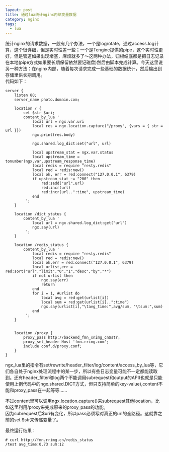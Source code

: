 ```yaml
---
layout: post
title: 通过lua统计nginx内部变量数据
category: nginx
tags:
  - lua
---
```


统计nginx的请求数据，一般有几个办法，一个是logrotate，通过access.log计算，这个很详细，但是实时性差一些；一个是Tengine提供的pipe，这个实时性更好，但是管道如果出现堵塞，麻烦就多了～这两种办法，归根结底都是把日志记录在本地(pipe方式如果要长期保留依然要记磁盘)然后由脚本完成计算。今天这里说另一种方法：在nginx内部，随着每次请求完成一些基础的数据统计，然后输出到存储里供长期调用。    
代码如下：

```nginx
server {
    listen 80;
    server_name photo.domain.com;

    location / {
        set $str $uri;
        content_by_lua '
            local url = ngx.var.uri
            local res = ngx.location.capture("/proxy", {vars = { str = url }})
            ngx.print(res.body)

            ngx.shared.log_dict:set("url", url)

            local upstream_stat = ngx.var.status
            local upstream_time = tonumber(ngx.var.upstream_response_time)
            local redis = require "resty.redis"
            local red = redis:new()
            local ok, err = red:connect("127.0.0.1", 6379)
            if upstream_stat ~= "200" then
                red:sadd("url",url)
                red:incr(url)
                red:incr(url..":time", upstream_time)
            end
         ';
    }
    
    location /dict_status {
        content_by_lua '
            local url = ngx.shared.log_dict:get("url")
            ngx.say(url)
         ';
    }
    
    location /redis_status {
        content_by_lua '
            local redis = require "resty.redis"
            local red = redis:new()
            local ok,err = red:connect("127.0.0.1", 6379)
            local urlist,err = red:sort("url","limit","0","1","desc","by","*")
            if not urlist then
                ngx.say(err)
                return
            end
            for i = 1, #urlist do
                local avg = red:get(urlist[i])
                local sum = red:get(urlist[i]..":time")
                ngx.say(urlist[i],"\tavg_time:",avg/sum, "\tsum:",sum)
            end
         ';
    }
    

    location /proxy {
        proxy_pass http://backend_fmn_xnimg_cn$str;
        proxy_set_header Host 'fmn.rrimg.com'; 
        include conf.d/proxy.conf;
	}
}
```

ngx_lua里的指令有set/rewrite/header_filter/log/content/access_by_lua等，它们各自处于nginx处理流程中的某一步，所以有些日志变量可能不一定都能读取到。还有header_filter和log两个不能调用subrequest和output的API(也就是只能使用上例代码中的ngx.shared.DICT方式，但只支持简单的key-value),content不能和proxy_pass在一起等等……

不过content里可以调用ngx.location.capture()来subrequest其他location，比如这里利用/proxy来完成原来的proxy_pass的功能。    
因为subrequest后$uri有变化，所以pass必须写对真正的url的全路径。这就靠之前的set $str来传递变量了。    

最终运行结果：

    # curl http://fmn.rrimg.cn/redis_status    
    /test avg_time:0.73 sum:12

